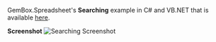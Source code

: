 GemBox.Spreadsheet's **Searching** example in C# and VB.NET that is available [here](https://www.gemboxsoftware.com/spreadsheet/examples/excel-search/109).

**Screenshot**
![Searching Screenshot](https://www.gemboxsoftware.com/Spreadsheet/Examples/Content/AdvancedFeatures/Searching/Searching.png)